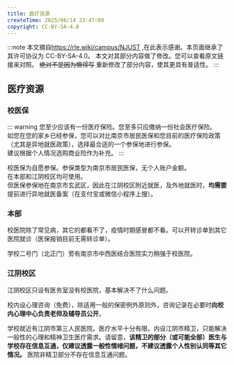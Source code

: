 ```yaml
---
title: 医疗资源
createTime: 2025/06/14 23:47:09
copyright: CC-BY-SA-4.0
---
```

:::note
本文摘自<https://rle.wiki/campus/NJUST> ,在此表示感谢。本页面继承了其许可协议为 CC-BY-SA-4.0。 
本文对其部分内容做了修改。您可以查看原文链接来对照。 
~~绝对不是因为懒得写~~
重新修改了部分内容，使其更具有普适性。
::: 

## 医疗资源

### 校医保
::: warning
您至少应该有一份医疗保险。您至多只应缴纳一份社会医疗保险。  
如您在您的家乡已经参保，您可以对比南京市居民医保和您目前的医疗保险政策（尤其是异地就医政策），选择最合适的一个参保地进行参保。  
建议根据个人情况选购商业险作为补充。
:::

校医保为自愿参保。参保类型为南京市居民医保，无个人账户金额。  
在本部和江阴校区均可使用。  
但医保参保地在南京市玄武区，因此在江阴校区附近就医，及外地就医时，**均需要**提前进行异地就医备案（在支付宝或微信小程序上搜）。

### 本部

校医院除了常见病，其它的都看不了，疫情时期感冒都不看。可以开转诊单到其它医院就诊（医保报销目前无需转诊单）。

学校二号门（北正门）旁有南京市中西医结合医院实力稍强于校医院。

### 江阴校区

江阴校区只设有医务室没有校医院，基本解决不了什么问题。

校内设心理咨询（免费），除适用一般的保密例外原则外，咨询记录在必要时**向校内心理中心负责老师及辅导员公开**。

学校就近有江阴市第三人民医院。医疗水平十分有限。内设江阴市精卫，只能解决一般性的心理和精神卫生医疗需求。请留意，**该精卫的部分（或可能全部）医生与学校存在信息互通，仅建议透露一般性情绪问题，不建议透露个人性别认同等其它情况。** 医院非精卫部分不存在信息互通问题。
